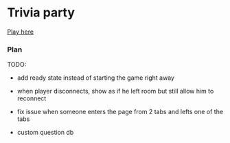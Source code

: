 # Trivia party

[Play here](https://tismas.github.io/trivia-party)

### Plan

TODO:

- add ready state instead of starting the game right away

- when player disconnects, show as if he left room but still allow him to reconnect
- fix issue when someone enters the page from 2 tabs and lefts one of the tabs

- custom question db
